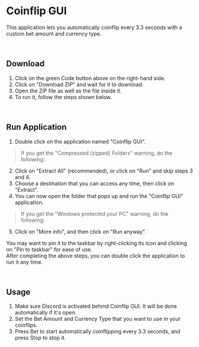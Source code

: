 # Coinflip GUI
This application lets you automatically coinflip every 3.3 seconds with a custom bet amount and currency type.

<br />

## Download
1. Click on the green Code button above on the right-hand side.
2. Click on "Download ZIP" and wait for it to download.
3. Open the ZIP file as well as the file inside it.
4. To run it, follow the steps shown below.
<br />

## Run Application
1. Double click on the application named "Coinflip GUI".
> If you get the "Compressed (zipped) Folders" warning, do the following:
2. Click on "Extract All" (recommended), or click on "Run" and skip steps 3 and 4.
3. Choose a destination that you can access any time, then click on "Extract".
4. You can now open the folder that pops up and run the "Coinflip GUI" application.
> If you get the "Windows protected your PC" warning, do the following:
5. Click on "More info", and then click on "Run anyway".

You may want to pin it to the taskbar by right-clicking its icon and clicking on "Pin to taskbar" for ease of use.<br />
After completing the above steps, you can double click the application to run it any time.

<br />

## Usage
1. Make sure Discord is activated behind Coinflip GUI. It will be done automatically if it's open.<br />
2. Set the Bet Amount and Currency Type that you want to use in your coinflips.<br />
3. Press Bet to start automatically coinflipping every 3.3 seconds, and press Stop to stop it.
